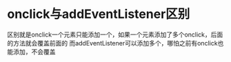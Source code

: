 # onclick与addEventListener区别

区别就是onclick一个元素只能添加一个，如果一个元素添加了多个onclick，后面的方法就会覆盖前面的
而addEventListener可以添加多个，哪怕之前有onclick也能添加，不会覆盖